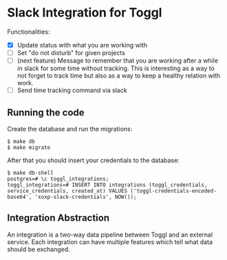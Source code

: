 Slack Integration for Toggl
===========================

Functionalities:
- [x] Update status with what you are working with
- [ ] Set "do not disturb" for given projects
- [ ] (next feature) Message to remember that you are working after a while in slack for some time without tracking. This is interesting as a way to not forget to track time but also as a way to keep a healthy relation with work.
- [ ] Send time tracking command via slack

Running the code
----------------

Create the database and run the migrations:

```
$ make db
$ make migrate
```

After that you should insert your credentials to the database:

```
$ make db-shell
postgres=# \c toggl_integrations;
toggl_integrations=# INSERT INTO integrations (toggl_credentials, service_credentials, created_at) VALUES ('toggl-credentials-encoded-base64', 'xoxp-slack-credentials', NOW());
```

Integration Abstraction
---

An integration is a two-way data pipeline between Toggl and an external service.
Each integration can have multiple features which tell what data should be exchanged.
